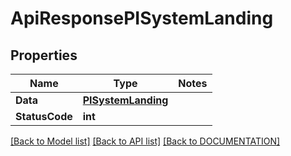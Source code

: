 # ApiResponsePISystemLanding

## Properties
Name | Type | Notes
------------ | ------------- | -------------
**Data** | **[**PISystemLanding**](../Model/PISystemLanding.md)**
**StatusCode** | **int**

[[Back to Model list]](../../DOCUMENTATION.md#documentation-for-models) [[Back to API list]](../../DOCUMENTATION.md#documentation-for-api-endpoints) [[Back to DOCUMENTATION]](../../DOCUMENTATION.md)
